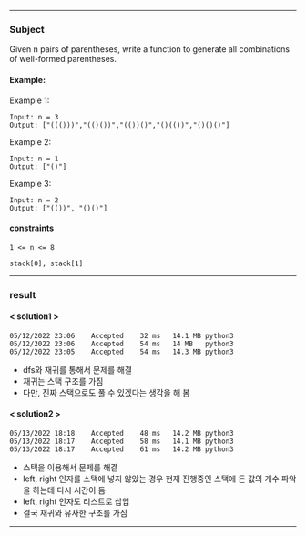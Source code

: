 ***

### Subject

Given n pairs of parentheses, write a function to generate all combinations of well-formed parentheses.

#### Example:

Example 1:
```
Input: n = 3
Output: ["((()))","(()())","(())()","()(())","()()()"]
```

Example 2:
```
Input: n = 1
Output: ["()"]
```

Example 3:
```
Input: n = 2
Output: ["(())", "()()"]
```

#### constraints

```
1 <= n <= 8

stack[0], stack[1]
```

***

### result

#### < solution1 >
```
05/12/2022 23:06	Accepted	32 ms	14.1 MB	python3
05/12/2022 23:06	Accepted	54 ms	14 MB	python3
05/12/2022 23:05	Accepted	54 ms	14.3 MB	python3
```
- dfs와 재귀를 통해서 문제를 해결
- 재귀는 스택 구조를 가짐
- 다만, 진짜 스택으로도 풀 수 있겠다는 생각을 해 봄

#### < solution2 >
```
05/13/2022 18:18	Accepted	48 ms	14.2 MB	python3
05/13/2022 18:17	Accepted	58 ms	14.1 MB	python3
05/13/2022 18:17	Accepted	61 ms	14.2 MB	python3
```
- 스택을 이용해서 문제를 해결
- left, right 인자를 스택에 넣지 않았는 경우 현재 진행중인 스택에 든 값의 개수 파악을 하는데 다시 시간이 듬
- left, right 인자도 리스트로 삽입
- 결국 재귀와 유사한 구조를 가짐

***
